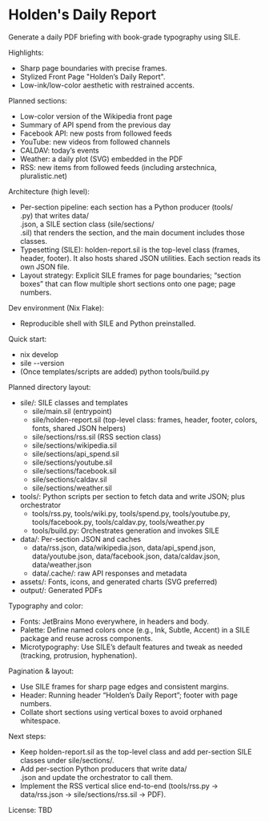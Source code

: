 # Holden's Daily Report

Generate a daily PDF briefing with book-grade typography using SILE.

Highlights:
- Sharp page boundaries with precise frames.
- Stylized Front Page "Holden’s Daily Report".
- Low-ink/low-color aesthetic with restrained accents.

Planned sections:
- Low-color version of the Wikipedia front page
- Summary of API spend from the previous day
- Facebook API: new posts from followed feeds
- YouTube: new videos from followed channels
- CALDAV: today’s events
- Weather: a daily plot (SVG) embedded in the PDF
- RSS: new items from followed feeds (including arstechnica, pluralistic.net)

Architecture (high level):
- Per-section pipeline: each section has a Python producer (tools/<section>.py) that writes data/<section>.json, a SILE section class (sile/sections/<section>.sil) that renders the section, and the main document includes those classes.
- Typesetting (SILE): holden-report.sil is the top-level class (frames, header, footer). It also hosts shared JSON utilities. Each section reads its own JSON file.
- Layout strategy: Explicit SILE frames for page boundaries; “section boxes” that can flow multiple short sections onto one page; page numbers.

Dev environment (Nix Flake):
- Reproducible shell with SILE and Python preinstalled.

Quick start:
- nix develop
- sile --version
- (Once templates/scripts are added) python tools/build.py

Planned directory layout:
- sile/: SILE classes and templates
  - sile/main.sil (entrypoint)
  - sile/holden-report.sil (top-level class: frames, header, footer, colors, fonts, shared JSON helpers)
  - sile/sections/rss.sil (RSS section class)
  - sile/sections/wikipedia.sil
  - sile/sections/api_spend.sil
  - sile/sections/youtube.sil
  - sile/sections/facebook.sil
  - sile/sections/caldav.sil
  - sile/sections/weather.sil
- tools/: Python scripts per section to fetch data and write JSON; plus orchestrator
  - tools/rss.py, tools/wiki.py, tools/spend.py, tools/youtube.py, tools/facebook.py, tools/caldav.py, tools/weather.py
  - tools/build.py: Orchestrates generation and invokes SILE
- data/: Per-section JSON and caches
  - data/rss.json, data/wikipedia.json, data/api_spend.json, data/youtube.json, data/facebook.json, data/caldav.json, data/weather.json
  - data/.cache/: raw API responses and metadata
- assets/: Fonts, icons, and generated charts (SVG preferred)
- output/: Generated PDFs

Typography and color:
- Fonts: JetBrains Mono everywhere, in headers and body.
- Palette: Define named colors once (e.g., Ink, Subtle, Accent) in a SILE package and reuse across components.
- Microtypography: Use SILE’s default features and tweak as needed (tracking, protrusion, hyphenation).

Pagination & layout:
- Use SILE frames for sharp page edges and consistent margins.
- Header: Running header “Holden’s Daily Report”; footer with page numbers.
- Collate short sections using vertical boxes to avoid orphaned whitespace.

Next steps:
- Keep holden-report.sil as the top-level class and add per-section SILE classes under sile/sections/.
- Add per-section Python producers that write data/<section>.json and update the orchestrator to call them.
- Implement the RSS vertical slice end-to-end (tools/rss.py -> data/rss.json -> sile/sections/rss.sil -> PDF).

License: TBD
